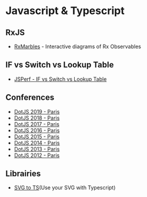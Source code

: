# Javascript & Typescript

## RxJS

- [RxMarbles](https://rxmarbles.com) - Interactive diagrams of Rx Observables

## IF vs Switch vs Lookup Table

- [JSPerf - IF vs Switch vs Lookup Table](https://jsperf.com/if-switch-lookup-table/10)

## Conferences

- [DotJS 2019 - Paris](https://www.dotconferences.com/conference/dotjs-2019)
- [DotJS 2018 - Paris](https://www.dotconferences.com/conference/dotjs-2018)
- [DotJS 2017 - Paris](https://www.dotconferences.com/conference/dotjs-2017)
- [DotJS 2016 - Paris](https://www.dotconferences.com/conference/dotjs-2016)
- [DotJS 2015 - Paris](https://www.dotconferences.com/conference/dotjs-2015)
- [DotJS 2014 - Paris](https://www.dotconferences.com/conference/dotjs-2014)
- [DotJS 2013 - Paris](https://www.dotconferences.com/conference/dotjs-2013)
- [DotJS 2012 - Paris](https://www.dotconferences.com/conference/dotjs-2012)

## Librairies

- [SVG to TS](https://www.npmjs.com/package/svg-to-ts)(Use your SVG with Typescript)
